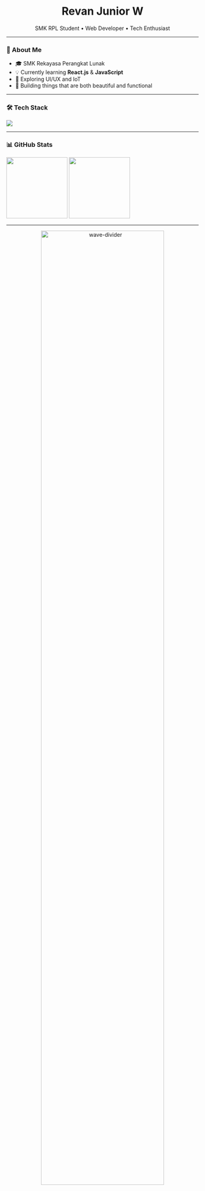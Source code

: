 <h1 align="center">Revan Junior W</h1>
<p align="center">SMK RPL Student • Web Developer • Tech Enthusiast</p>

---

### 🌊 About Me
- 🎓 SMK Rekayasa Perangkat Lunak  
- 💡 Currently learning **React.js** & **JavaScript**  
- 🚀 Exploring UI/UX and IoT  
- 🎯 Building things that are both beautiful and functional

---

### 🛠 Tech Stack
<p>
  <img src="https://skillicons.dev/icons?i=html,css,js,react,nodejs,php,mysql,git,github,vscode&theme=light" />
</p>

---

### 📊 GitHub Stats
<p>
  <img src="https://github-readme-stats.vercel.app/api?username=RevanAlfonso&show_icons=true&theme=transparent&title_color=1DA1F2&icon_color=1DA1F2&text_color=333&hide_border=true" height="160px"/>
  <img src="https://github-readme-streak-stats.herokuapp.com?user=RevanAlfonso&theme=transparent&ring=1DA1F2&fire=1DA1F2&currStreakLabel=1DA1F2&hide_border=true" height="160px"/>
</p>

---

<p align="center">
  <img src="https://i.imgur.com/E5uY9kY.png" width="80%" alt="wave-divider">
</p>
